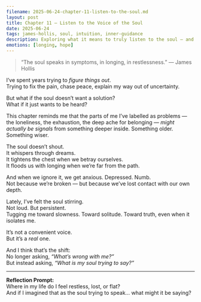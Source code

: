 ```yaml
---
filename: 2025-06-24-chapter-11-listen-to-the-soul.md
layout: post
title: Chapter 11 — Listen to the Voice of the Soul
date: 2025-06-24
tags: james-hollis, soul, intuition, inner-guidance
description: Exploring what it means to truly listen to the soul — and how ignoring it leads to anxiety, depression, and disconnection. Inspired by Chapter 11 of James Hollis’ *Living an Examined Life*.
emotions: [longing, hope]
---
```


> “The soul speaks in symptoms, in longing, in restlessness.” — James Hollis

I’ve spent years trying to *figure things out*.  
Trying to fix the pain, chase peace, explain my way out of uncertainty.

But what if the soul doesn’t want a solution?  
What if it just wants to be heard?

This chapter reminds me that the parts of me I’ve labelled as problems — the loneliness, the exhaustion, the deep ache for belonging — *might actually be signals* from something deeper inside. Something older. Something wiser.

The soul doesn’t shout.  
It whispers through dreams.  
It tightens the chest when we betray ourselves.  
It floods us with longing when we’re far from the path.

And when we ignore it, we get anxious. Depressed. Numb.  
Not because we’re broken — but because we’ve lost contact with our own depth.

Lately, I’ve felt the soul stirring.  
Not loud. But persistent.  
Tugging me toward slowness. Toward solitude. Toward truth, even when it isolates me.

It’s not a convenient voice.  
But it’s a *real* one.

And I think that’s the shift:  
No longer asking, *“What’s wrong with me?”*  
But instead asking, *“What is my soul trying to say?”*

---

**Reflection Prompt:**  
Where in my life do I feel restless, lost, or flat?  
And if I imagined that as the soul trying to speak… what might it be saying?
